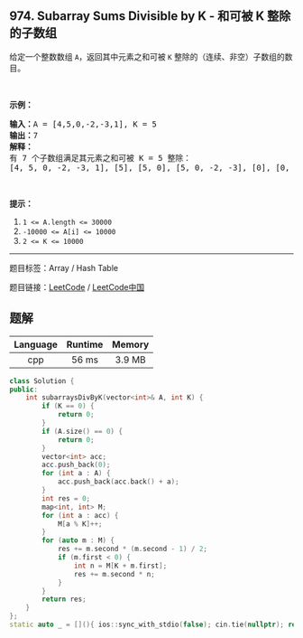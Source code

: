 ## 974. Subarray Sums Divisible by K - 和可被 K 整除的子数组

<!--If you want to use the English description, use `question.content` instead-->

<p>给定一个整数数组 <code>A</code>，返回其中元素之和可被 <code>K</code>&nbsp;整除的（连续、非空）子数组的数目。</p>

<p>&nbsp;</p>

<p><strong>示例：</strong></p>

<pre><strong>输入：</strong>A = [4,5,0,-2,-3,1], K = 5
<strong>输出：</strong>7
<strong>解释：
</strong>有 7 个子数组满足其元素之和可被 K = 5 整除：
[4, 5, 0, -2, -3, 1], [5], [5, 0], [5, 0, -2, -3], [0], [0, -2, -3], [-2, -3]
</pre>

<p>&nbsp;</p>

<p><strong>提示：</strong></p>

<ol>
	<li><code>1 &lt;= A.length &lt;= 30000</code></li>
	<li><code>-10000 &lt;= A[i] &lt;= 10000</code></li>
	<li><code>2 &lt;= K &lt;= 10000</code></li>
</ol>



-----

题目标签：Array / Hash Table

题目链接：[LeetCode](https://leetcode.com/problems/subarray-sums-divisible-by-k/description/)  /  [LeetCode中国](https://leetcode-cn.com/problems/subarray-sums-divisible-by-k/description/)

## 题解



| Language | Runtime | Memory |
|:---:|:---:|:---:|
| cpp  | 56  ms | 3.9 MB |

```cpp
class Solution {
public:
    int subarraysDivByK(vector<int>& A, int K) {
        if (K == 0) {
            return 0;
        }
        if (A.size() == 0) {
            return 0;
        }
        vector<int> acc;
        acc.push_back(0);
        for (int a : A) {
            acc.push_back(acc.back() + a);
        }
        int res = 0;
        map<int, int> M;
        for (int a : acc) {
            M[a % K]++;
        }
        for (auto m : M) {
            res += m.second * (m.second - 1) / 2;
            if (m.first < 0) {
                int n = M[K + m.first];
                res += m.second * n;
            }
        }
        return res;
    }
};
static auto _ = [](){ ios::sync_with_stdio(false); cin.tie(nullptr); return 0; }();
```
